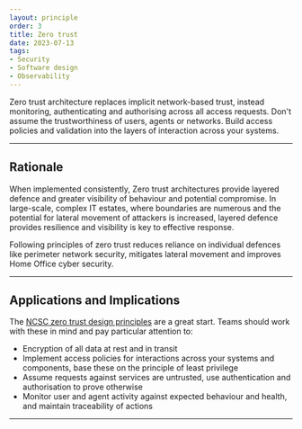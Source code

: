 ```yaml
---
layout: principle
order: 3
title: Zero trust
date: 2023-07-13
tags:
- Security
- Software design
- Observability
---
```


Zero trust architecture replaces implicit network-based trust, instead monitoring, authenticating and authorising across all access requests. Don't assume the trustworthiness of users, agents or networks. Build access policies and validation into the layers of interaction across your systems.

---

## Rationale

When implemented consistently, Zero trust architectures provide layered defence and greater visibility of behaviour and potential compromise. In large-scale, complex IT estates, where boundaries are numerous and the potential for lateral movement of attackers is increased, layered defence provides resilience and visibility is key to effective response.

Following principles of zero trust reduces reliance on individual defences like perimeter network security, mitigates lateral movement and improves Home Office cyber security.

---

## Applications and Implications

The [NCSC zero trust design principles](https://www.ncsc.gov.uk/collection/zero-trust-architecture) are a great start. Teams should work with these in mind and pay particular attention to:

- Encryption of all data at rest and in transit
- Implement access policies for interactions across your systems and components, base these on the principle of least privilege
- Assume requests against services are untrusted, use authentication and authorisation to prove otherwise
- Monitor user and agent activity against expected behaviour and health, and maintain traceability of actions

---
